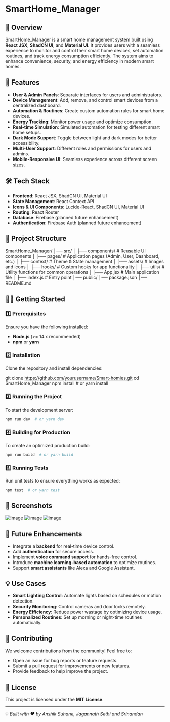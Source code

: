 # SmartHome_Manager

## 📌 Overview
SmartHome_Manager is a smart home management system built using **React JSX**, **ShadCN UI**, and **Material UI**. It provides users with a seamless experience to monitor and control their smart home devices, set automation routines, and track energy consumption efficiently. The system aims to enhance convenience, security, and energy efficiency in modern smart homes.

## 🚀 Features
- **User & Admin Panels**: Separate interfaces for users and administrators.
- **Device Management**: Add, remove, and control smart devices from a centralized dashboard.
- **Automation & Routines**: Create custom automation rules for smart home devices.
- **Energy Tracking**: Monitor power usage and optimize consumption.
- **Real-time Simulation**: Simulated automation for testing different smart home setups.
- **Dark Mode Support**: Toggle between light and dark modes for better accessibility.
- **Multi-User Support**: Different roles and permissions for users and admins.
- **Mobile-Responsive UI**: Seamless experience across different screen sizes.

## 🛠️ Tech Stack
- **Frontend**: React JSX, ShadCN UI, Material UI
- **State Management**: React Context API
- **Icons & UI Components**: Lucide-React, ShadCN UI, Material UI
- **Routing**: React Router
- **Database**: Firebase (planned future enhancement)
- **Authentication**: Firebase Auth (planned future enhancement)

## 📂 Project Structure

SmartHome_Manager/
│── src/
│   ├── components/    # Reusable UI components
│   ├── pages/         # Application pages (Admin, User, Dashboard, etc.)
│   ├── context/       # Theme & State management
│   ├── assets/        # Images and icons
│   ├── hooks/         # Custom hooks for app functionality
│   ├── utils/         # Utility functions for common operations
│   ├── App.jsx        # Main application file
│   ├── index.js       # Entry point
│── public/
│── package.json
│── README.md


## 🏃‍♂️ Getting Started
### 1️⃣ Prerequisites
Ensure you have the following installed:
- **Node.js** (>= 14.x recommended)
- **npm** or **yarn**

### 2️⃣ Installation
Clone the repository and install dependencies:

git clone https://github.com/yourusername/Smart-homies.git
cd SmartHome_Manager
npm install  # or yarn install


### 3️⃣ Running the Project
To start the development server:
```bash
npm run dev  # or yarn dev
```

### 4️⃣ Building for Production
To create an optimized production build:
```bash
npm run build  # or yarn build
```

### 5️⃣ Running Tests
Run unit tests to ensure everything works as expected:
```bash
npm test  # or yarn test
```

## 📸 Screenshots
![image](https://github.com/user-attachments/assets/b7423bf4-9db2-45ae-88b5-5413544f0a57)
![image](https://github.com/user-attachments/assets/e86f6ca4-ac90-4fcb-99d1-1629c19cc3d4)
![image](https://github.com/user-attachments/assets/d9f3915e-d6b9-4ab9-9cd5-26cdb5d73111)


## 📌 Future Enhancements
- Integrate a **backend** for real-time device control.
- Add **authentication** for secure access.
- Implement **voice command support** for hands-free control.
- Introduce **machine learning-based automation** to optimize routines.
- Support **smart assistants** like Alexa and Google Assistant.

## 💡 Use Cases
- **Smart Lighting Control**: Automate lights based on schedules or motion detection.
- **Security Monitoring**: Control cameras and door locks remotely.
- **Energy Efficiency**: Reduce power wastage by optimizing device usage.
- **Personalized Routines**: Set up morning or night-time routines automatically.

## 🤝 Contributing
We welcome contributions from the community! Feel free to:
- Open an issue for bug reports or feature requests.
- Submit a pull request for improvements or new features.
- Provide feedback to help improve the project.

## 📜 License
This project is licensed under the **MIT License**.

---

💡 *Built with ❤️ by  Anshik Suhane, Jagannath Sethi and Srinandan*

